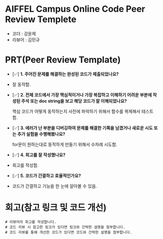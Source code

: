 # AIFFEL Campus Online Code Peer Review Templete
- 코더 : 강윤제
- 리뷰어 : 김민규


# PRT(Peer Review Template)
- [✅]  **1. 주어진 문제를 해결하는 완성된 코드가 제출되었나요?**
- 
   잘 동작함.
    
- [✅]  **2. 전체 코드에서 가장 핵심적이거나 가장 복잡하고 이해하기 어려운 부분에 작성된 
주석 또는 doc string을 보고 해당 코드가 잘 이해되었나요?**

    핵심 코드가 어떻게 동작하는지 사전에 파악하기 위해서 함수를 복제해서 테스트 함. 
        
- [✅]  **3. 에러가 난 부분을 디버깅하여 문제를 해결한 기록을 남겼거나
새로운 시도 또는 추가 실험을 수행해봤나요?**

   for문이 원하는대로 동작하게 만들기 위해서 수차례 시도함.
        
- [✅]  **4. 회고를 잘 작성했나요?**
- 
   회고를 작성함.
        
- [✅]  **5. 코드가 간결하고 효율적인가요?**
- 
   코드가 간결하고 기능을 한 눈에 알아볼 수 있음.


# 회고(참고 링크 및 코드 개선)
```
# 리뷰어의 회고를 작성합니다.
# 코드 리뷰 시 참고한 링크가 있다면 링크와 간략한 설명을 첨부합니다.
# 코드 리뷰를 통해 개선한 코드가 있다면 코드와 간략한 설명을 첨부합니다.
```

